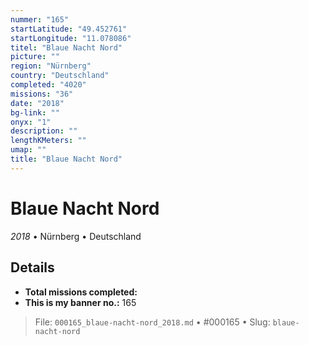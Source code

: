 ```yaml
---
nummer: "165"
startLatitude: "49.452761"
startLongitude: "11.078086"
titel: "Blaue Nacht Nord"
picture: ""
region: "Nürnberg"
country: "Deutschland"
completed: "4020"
missions: "36"
date: "2018"
bg-link: ""
onyx: "1"
description: ""
lengthKMeters: ""
umap: ""
title: "Blaue Nacht Nord"
---
```

# Blaue Nacht Nord

*2018* • Nürnberg • Deutschland



## Details


- **Total missions completed:** 
- **This is my banner no.:** 165





> File: `000165_blaue-nacht-nord_2018.md` • #000165 • Slug: `blaue-nacht-nord`
